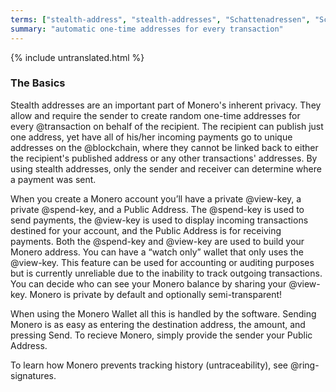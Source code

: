 ```yaml
---
terms: ["stealth-address", "stealth-addresses", "Schattenadressen", "Schattenadresse"]
summary: "automatic one-time addresses for every transaction"
---
```


{% include untranslated.html %}
### The Basics

Stealth addresses are an important part of Monero's inherent privacy. They allow and require the sender to create random one-time addresses for every @transaction on behalf of the recipient. The recipient can publish just one address, yet have all of his/her incoming payments go to unique addresses on the @blockchain, where they cannot be linked back to either the recipient's published address or any other transactions' addresses. By using stealth addresses, only the sender and receiver can determine where a payment was sent.

When you create a Monero account you’ll have a private @view-key, a private @spend-key, and a Public Address. The @spend-key is used to send payments, the @view-key is used to display incoming transactions destined for your account, and the Public Address is for receiving payments. Both the @spend-key and @view-key are used to build your Monero address. You can have a “watch only” wallet that only uses the @view-key. This feature can be used for accounting or auditing purposes but is currently unreliable due to the inability to track outgoing transactions. You can decide who can see your Monero balance by sharing your @view-key. Monero is private by default and optionally semi-transparent!

When using the Monero Wallet all this is handled by the software.  Sending Monero is as easy as entering the destination address, the amount, and pressing Send.  To recieve Monero, simply provide the sender your Public Address.

To learn how Monero prevents tracking history (untraceability), see @ring-signatures.
